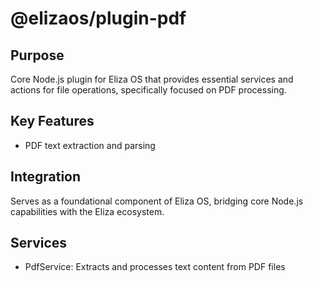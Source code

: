 # @elizaos/plugin-pdf

## Purpose
Core Node.js plugin for Eliza OS that provides essential services and actions for file operations, specifically focused on PDF processing.

## Key Features
- PDF text extraction and parsing

## Integration
Serves as a foundational component of Eliza OS, bridging core Node.js capabilities with the Eliza ecosystem.

## Services
- PdfService: Extracts and processes text content from PDF files
